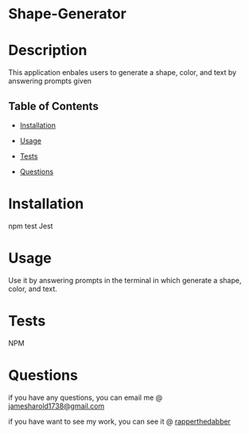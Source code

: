 # Shape-Generator



  # Description 

  This application enbales users to generate a shape, color, and text by answering prompts given

  ## Table of Contents 
  
  * [Installation](#installation)
  
  * [Usage](#usage)
  
  * [Tests](#tests)
  
  * [Questions](#questions)

  # Installation
  npm test
  Jest 
  
  # Usage

  Use it by answering prompts in the terminal in which generate a shape, color, and text. 

  # Tests

 NPM

  # Questions 

  if you have any questions, you can email me @ jamesharold1738@gmail.com

  if you have want to see my work, you can see it @  [rapperthedabber](https://github.com/rapperthedabber/)
